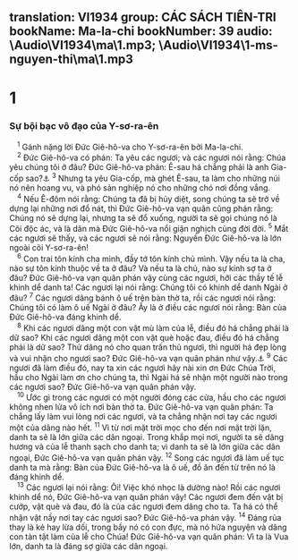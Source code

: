 translation: VI1934
group: CÁC SÁCH TIÊN-TRI
bookName: Ma-la-chi 
bookNumber: 39
audio: \Audio\VI1934\ma\1.mp3; \Audio\VI1934\1-ms-nguyen-thi\ma\1.mp3
-------

<div class="title"><h1>1</h1><h3>Sự bội bạc vô đạo của Y-sơ-ra-ên</h3></div>
<span class="verse ma_1_1"> <sup>1</sup> Gánh nặng lời Đức Giê-hô-va cho Y-sơ-ra-ên bởi Ma-la-chi. <br/></span>
<span class="verse ma_1_2"> <sup>2</sup> Đức Giê-hô-va có phán: Ta yêu các ngươi; và các ngươi nói rằng: Chúa yêu chúng tôi ở đâu? Đức Giê-hô-va phán: Ê-sau há chẳng phải là anh Gia-cốp sao?<a data-toggle="tooltip" data-placement="bottom" title="Ro 9:13; Ma 1:2-5; Es 34:5-17; 63:1-6; Gie 49:7-22; Exe 25:12-14; 35:1-15; Am 1:11-12; Ap 1:1-14">⚓</a></span>
<span class="verse ma_1_3"><sup>3</sup> Nhưng ta yêu Gia-cốp, mà ghét Ê-sau, ta làm cho những núi nó nên hoang vu, và phó sản nghiệp nó cho những chó nơi đồng vắng. <br/></span>
<span class="verse ma_1_4"> <sup>4</sup> Nếu Ê-đôm nói rằng: Chúng ta đã bị hủy diệt, song chúng ta sẽ trở về dựng lại những nơi đổ nát, thì Đức Giê-hô-va vạn quân cũng phán rằng: Chúng nó sẽ dựng lại, nhưng ta sẽ đổ xuống, người ta sẽ gọi chúng nó là Cõi độc ác, và là dân mà Đức Giê-hô-va nổi giận nghịch cùng đời đời. </span>
<span class="verse ma_1_5"><sup>5</sup> Mắt các ngươi sẽ thấy, và các ngươi sẽ nói rằng: Nguyền Đức Giê-hô-va là lớn ngoài cõi Y-sơ-ra-ên! <br/></span>
<span class="verse ma_1_6"> <sup>6</sup> Con trai tôn kính cha mình, đầy tớ tôn kính chủ mình. Vậy nếu ta là cha, nào sự tôn kính thuộc về ta ở đâu? Và nếu ta là chủ, nào sự kính sợ ta ở đâu? Đức Giê-hô-va vạn quân phán vậy cùng các ngươi, hỡi các thầy tế lễ khinh dể danh ta! Các ngươi lại nói rằng: Chúng tôi có khinh dể danh Ngài ở đâu? </span>
<span class="verse ma_1_7"><sup>7</sup> Các ngươi dâng bánh ô uế trên bàn thờ ta, rồi các ngươi nói rằng: Chúng tôi có làm ô uế Ngài ở đâu? Ấy là ở điều các ngươi nói rằng: Bàn của Đức Giê-hô-va đáng khinh dể. <br/></span>
<span class="verse ma_1_8"> <sup>8</sup> Khi các ngươi dâng một con vật mù làm của lễ, điều đó há chẳng phải là dữ sao? Khi các ngươi dâng một con vật què hoặc đau, điều đó há chẳng phải là dữ sao? Thử dâng nó cho quan trấn thủ ngươi, thì người há đẹp lòng và vui nhận cho ngươi sao? Đức Giê-hô-va vạn quân phán như vậy.<a data-toggle="tooltip" data-placement="bottom" title="Phu 15:21">⚓</a></span>
<span class="verse ma_1_9"><sup>9</sup> Các ngươi đã làm điều đó, nay ta xin các ngươi hãy nài xin ơn Đức Chúa Trời, hầu cho Ngài làm ơn cho chúng ta, thì Ngài há sẽ nhận một người nào trong các ngươi sao? Đức Giê-hô-va vạn quân phán vậy. <br/></span>
<span class="verse ma_1_10"> <sup>10</sup> Ước gì trong các ngươi có một người đóng các cửa, hầu cho các ngươi không nhen lửa vô ích nơi bàn thờ ta. Đức Giê-hô-va vạn quân phán: Ta chẳng lấy làm vui lòng nơi các ngươi, và ta chẳng nhận nơi tay các ngươi một của dâng nào hết. </span>
<span class="verse ma_1_11"><sup>11</sup> Vì từ nơi mặt trời mọc cho đến nơi mặt trời lặn, danh ta sẽ là lớn giữa các dân ngoại. Trong khắp mọi nơi, người ta sẽ dâng hương và của lễ thanh sạch cho danh ta; vì danh ta sẽ là lớn giữa các dân ngoại, Đức Giê-hô-va vạn quân phán vậy. </span>
<span class="verse ma_1_12"><sup>12</sup> Song các ngươi đã làm uế tục danh ta mà rằng: Bàn của Đức Giê-hô-va là ô uế, đồ ăn đến từ trên nó là đáng khinh dể. <br/></span>
<span class="verse ma_1_13"> <sup>13</sup> Các ngươi lại nói rằng: Ôi! Việc khó nhọc là dường nào! Rồi các ngươi khinh dể nó, Đức Giê-hô-va vạn quân phán vậy! Các ngươi đem đến vật bị cướp, vật què và đau, đó là của các ngươi đem dâng cho ta. Ta há có thể nhận vật nầy nơi tay các ngươi sao? Đức Giê-hô-va phán vậy. </span>
<span class="verse ma_1_14"><sup>14</sup> Đáng rủa thay là kẻ hay lừa dối, trong bầy nó có con đực, mà nó hứa nguyện và dâng con tàn tật làm của lễ cho Chúa! Đức Giê-hô-va vạn quân phán: Vì ta là Vua lớn, danh ta là đáng sợ giữa các dân ngoại. <br/></span>
